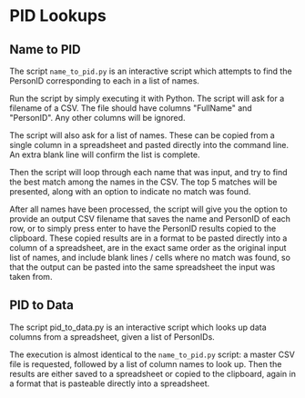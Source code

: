 PID Lookups
==========


Name to PID
---------

The script ``name_to_pid.py`` is an interactive script
which attempts to find the PersonID corresponding
to each in a list of names.

Run the script by simply executing it with Python.
The script will ask for a filename of a CSV.
The file should have columns "FullName" and "PersonID".
Any other columns will be ignored.

The script will also ask for a list of names.
These can be copied from a single column in a spreadsheet
and pasted directly into the command line.
An extra blank line will confirm the list is complete.

Then the script will loop through each name that was input,
and try to find the best match among the names in the CSV.
The top 5 matches will be presented, along with an option
to indicate no match was found.

After all names have been processed,
the script will give you the option to provide an output CSV filename
that saves the name and PersonID of each row,
or to simply press enter to have the PersonID results copied to the clipboard.
These copied results are in a format to be pasted directly
into a column of a spreadsheet,
are in the exact same order as the original input list of names,
and include blank lines / cells where no match was found,
so that the output can be pasted into the same spreadsheet
the input was taken from.

PID to Data
----------

The script pid_to_data.py is an interactive script
which looks up data columns from a spreadsheet,
given a list of PersonIDs.

The execution is almost identical to the ``name_to_pid.py`` script:
a master CSV file is requested,
followed by a list of column names to look up.
Then the results are either saved to a spreadsheet or copied to the clipboard,
again in a format that is pasteable directly into a spreadsheet.

